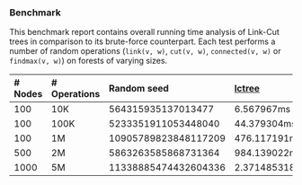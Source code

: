 ### Benchmark
This benchmark report contains overall running time analysis of Link-Cut trees in comparison to its brute-force counterpart.
Each test performs a number of random operations (`link(v, w)`, `cut(v, w)`, `connected(v, w)` or `findmax(v, w)`) on forests of varying sizes.

| # Nodes     | # Operations    | Random seed           | [lctree](https://github.com/azizkayumov/lctree/blob/main/src/lib.rs)    | [brute-force](https://github.com/azizkayumov/lctree/blob/main/tests/test_random.rs)  | 
| :---        | :---            | :---                  | :---          | :---          |
| 100         | 10K             | 564315935137013477    | 6.567967ms    | 53.48109ms    |
| 100         | 100K            | 5233351911053448040   | 44.379304ms   | 321.900746ms  |
| 100         | 1M              | 10905789823848117209  | 476.117191ms  | 3.915883695s  |
| 500         | 2M              | 5863263585868731364   | 984.139022ms  | 11.542679321s |
| 1000        | 5M              | 11338885474432604336  | 2.371485318s  | 23.710666403s |
